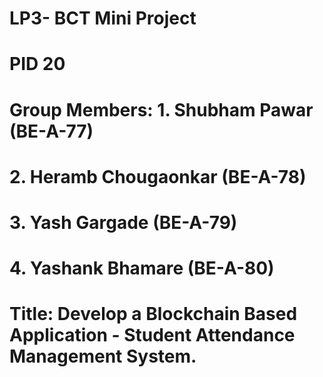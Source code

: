 # LP3- BCT Mini Project
# PID 20
# Group Members: 1. Shubham Pawar (BE-A-77)
#                2. Heramb Chougaonkar (BE-A-78)
#                3. Yash Gargade (BE-A-79)
#                4. Yashank Bhamare (BE-A-80)
# Title: Develop a Blockchain Based Application - Student Attendance Management System.
